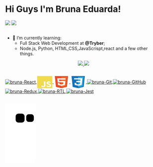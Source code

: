 # Hi Guys I'm Bruna Eduarda!

 <a href = "mailto:brunaduda37@gmail.com"><img src="https://img.shields.io/badge/-Gmail-%23333?style=for-the-badge&logo=gmail&logoColor=white" target="_blank"></a>
  <a href="https://www.linkedin.com/in/bruna-eduarda-a06a1b18b/" target="_blank"><img src="https://img.shields.io/badge/-LinkedIn-%230077B5?style=for-the-badge&logo=linkedin&logoColor=white" target="_blank"></a> 
  ## 
  
- :seedling: I’m currently learning:
	- Full Stack Web Development at __@Tryber__;
	- Node.js, Python, HTML,CSS,JavaScrispt,react and a few other things.



<div align="center">
  <a href="https://github.com/BrunaEduarda03">
  <img height="180em" src="https://github-readme-stats.vercel.app/api?username=brunaeduarda03&show_icons=true&theme=midnight-purple&include_all_commits=true&count_private=true"/>
  <img height="180em" src="https://github-readme-stats.vercel.app/api/top-langs/?username=brunaeduarda03&layout=compact&langs_count=7&theme=midnight-purple"/>
</div>
	
## 
<div>
<img align="center" alt="bruna-React" height="40" width="50" src="https://cdn.jsdelivr.net/gh/devicons/devicon/icons/react/react-original-wordmark.svg">
  <img align="center" alt="bruna-Js" height="40" width="50" src="https://raw.githubusercontent.com/devicons/devicon/master/icons/javascript/javascript-plain.svg">
  <img align="center" alt="bruna-HTML" height="40" width="50" src="https://raw.githubusercontent.com/devicons/devicon/master/icons/html5/html5-original.svg">
  <img align="center" alt="bruna-CSS" height="40" width="50" src="https://raw.githubusercontent.com/devicons/devicon/master/icons/css3/css3-original.svg">
  <img align="center" alt="bruna-Git" height="40" width="50" src="https://cdn.jsdelivr.net/gh/devicons/devicon/icons/git/git-original.svg" />
  <img align="center" alt="bruna-GitHub" height="40" width="50" src="https://cdn.jsdelivr.net/gh/devicons/devicon/icons/github/github-original.svg" />
  <img align="center" alt="bruna-Redux" height="50" width="60" src="https://upload.wikimedia.org/wikipedia/commons/4/49/Redux.png" />
  <img align="center" alt="bruna-RTL" height="40" width="50" src="https://testing-library.com/img/octopus-128x128.png" />
  <img align="center" alt="bruna-Jest" height="40" width="50" src="https://cdn.jsdelivr.net/gh/devicons/devicon/icons/jest/jest-plain.svg" />
 </div> 
 
## 
 <div >
 
		
![Snake animation](https://github.com/BrunaEduarda03/BrunaEduarda03/blob/output/github-contribution-grid-snake.svg)
	
</div>

 

